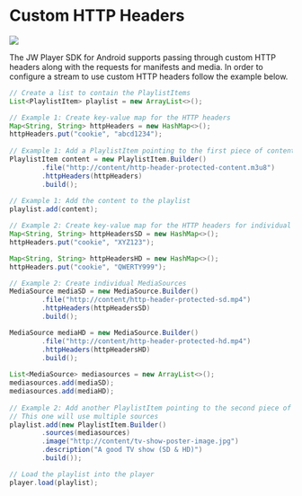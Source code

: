 # Custom HTTP Headers

<img src="https://img.shields.io/badge/SDK-Android%20v3-0AAC29.svg?logo=android">

The JW Player SDK for Android supports passing through custom HTTP headers 
along with the requests for manifests and media.  In order to configure a 
stream to use custom HTTP headers follow the example below.

```java
// Create a list to contain the PlaylistItems
List<PlaylistItem> playlist = new ArrayList<>();

// Example 1: Create key-value map for the HTTP headers
Map<String, String> httpHeaders = new HashMap<>();
httpHeaders.put("cookie", "abcd1234");
		
// Example 1: Add a PlaylistItem pointing to the first piece of content
PlaylistItem content = new PlaylistItem.Builder()
		.file("http://content/http-header-protected-content.m3u8")
		.httpHeaders(httpHeaders)
		.build();
		
// Example 1: Add the content to the playlist
playlist.add(content);

// Example 2: Create key-value map for the HTTP headers for individual sources
Map<String, String> httpHeadersSD = new HashMap<>();
httpHeaders.put("cookie", "XYZ123");

Map<String, String> httpHeadersHD = new HashMap<>();
httpHeaders.put("cookie", "QWERTY999");

// Example 2: Create individual MediaSources
MediaSource mediaSD = new MediaSource.Builder()
		.file("http://content/http-header-protected-sd.mp4")
		.httpHeaders(httpHeadersSD)
		.build();

MediaSource mediaHD = new MediaSource.Builder()
		.file("http://content/http-header-protected-hd.mp4")
		.httpHeaders(httpHeadersHD)
		.build();
		
List<MediaSource> mediasources = new ArrayList<>();
mediasources.add(mediaSD);
mediasources.add(mediaHD);
		
// Example 2: Add another PlaylistItem pointing to the second piece of content
// This one will use multiple sources
playlist.add(new PlaylistItem.Builder()
		.sources(mediasources)
		.image("http://content/tv-show-poster-image.jpg")
		.description("A good TV show (SD & HD)")
		.build());

// Load the playlist into the player
player.load(playlist);
```
